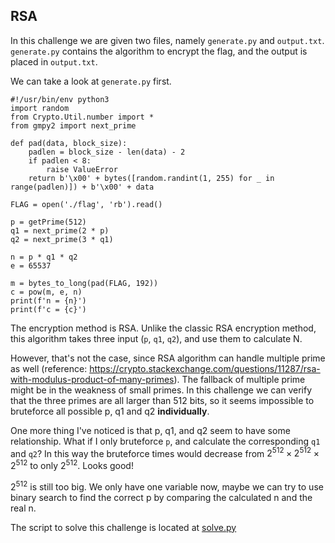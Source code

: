 ## RSA
In this challenge we are given two files, namely `generate.py` and `output.txt`. `generate.py` contains the algorithm to encrypt the flag, and the output is placed in `output.txt`.

We can take a look at `generate.py` first.
```python=
#!/usr/bin/env python3
import random
from Crypto.Util.number import *
from gmpy2 import next_prime

def pad(data, block_size):
    padlen = block_size - len(data) - 2
    if padlen < 8:
        raise ValueError
    return b'\x00' + bytes([random.randint(1, 255) for _ in range(padlen)]) + b'\x00' + data

FLAG = open('./flag', 'rb').read()

p = getPrime(512)
q1 = next_prime(2 * p)
q2 = next_prime(3 * q1)

n = p * q1 * q2
e = 65537

m = bytes_to_long(pad(FLAG, 192))
c = pow(m, e, n)
print(f'n = {n}')
print(f'c = {c}')
```

The encryption method is RSA. Unlike the classic RSA encryption method, this algorithm takes three input (`p`, `q1`, `q2`), and use them to calculate N.

However, that's not the case, since RSA algorithm can handle multiple prime as well (reference: https://crypto.stackexchange.com/questions/11287/rsa-with-modulus-product-of-many-primes). The fallback of multiple prime might be in the weakness of small primes. In this challenge we can verify that the three primes are all larger than 512 bits, so it seems impossible to bruteforce all possible p, q1 and q2 **individually**.

One more thing I've noticed is that p, q1, and q2 seem to have some relationship. What if I only bruteforce `p`, and calculate the corresponding `q1` and `q2`? In this way the bruteforce times would decrease from $2^{512} \times 2^{512} \times 2^{512}$ to only $2^{512}$. Looks good!

$2^{512}$ is still too big. We only have one variable now, maybe we can try to use binary search to find the correct p by comparing the calculated n and the real n.

The script to solve this challenge is located at [solve.py](./solve.py)
